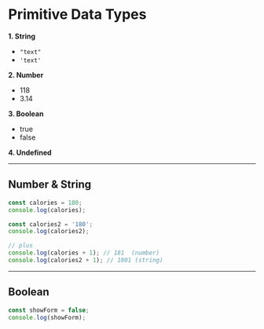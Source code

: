 # Primitive Data Types

**1. String**

- `"text"`
- `'text'`

**2. Number**

- 118
- 3.14

**3. Boolean**

- true
- false

**4. Undefined**

---

## Number & String

```js
const calories = 180;
console.log(calories);

const calories2 = '180';
console.log(calories2);

// plus
console.log(calories + 1); // 181  (number)
console.log(calories2 + 1); // 1801 (string)
```

---

## Boolean

```js
const showForm = false;
console.log(showForm);
```
